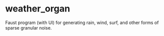 # weather_organ
Faust program (with UI) for generating rain, wind, surf, and other forms of sparse granular noise.
